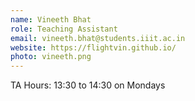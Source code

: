 ```yaml
---
name: Vineeth Bhat
role: Teaching Assistant
email: vineeth.bhat@students.iiit.ac.in
website: https://flightvin.github.io/
photo: vineeth.png
---
```


TA Hours: 13:30 to 14:30 on Mondays
